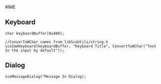 #IME

## Keyboard
```
char keyboardBuffer[0x400]; 

//ConverToWChar comes from libSceUtils/string.h
sceImeKeyboard(keyboardBuffer, "Keyboard Title", ConvertToWChar("Text In the input by default"));
```

## Dialog
```
sceMessageDialog("Message In Dialog);
```